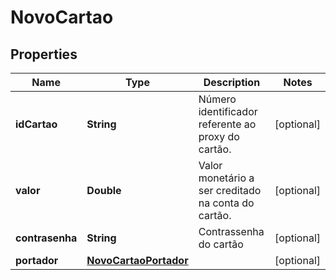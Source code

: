 
# NovoCartao

## Properties
Name | Type | Description | Notes
------------ | ------------- | ------------- | -------------
**idCartao** | **String** | Número identificador referente ao proxy do cartão. |  [optional]
**valor** | **Double** | Valor monetário  a ser creditado na conta do cartão. |  [optional]
**contrasenha** | **String** | Contrassenha do cartão |  [optional]
**portador** | [**NovoCartaoPortador**](NovoCartaoPortador.md) |  |  [optional]



